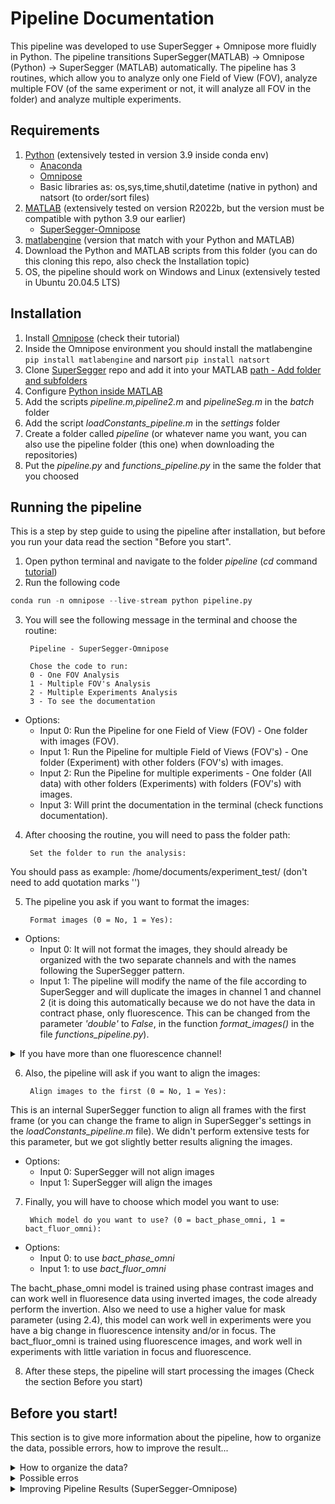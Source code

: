 # Pipeline Documentation

This pipeline was developed to use SuperSegger + Omnipose more fluidly in Python. The pipeline transitions SuperSegger(MATLAB) -> Omnipose (Python) -> SuperSegger (MATLAB) automatically. The pipeline has 3 routines, which allow you to analyze only one Field of View (FOV), analyze multiple FOV (of the same experiment or not, it will analyze all FOV in the folder) and analyze multiple experiments.

## Requirements

1. [Python](https://www.python.org/downloads/) (extensively tested in version 3.9 inside conda env)
   * [Anaconda](https://www.anaconda.com/download/)
   * [Omnipose](https://github.com/kevinjohncutler/omnipose)
   * Basic libraries as: os,sys,time,shutil,datetime (native in python) and natsort (to order/sort files)
2. [MATLAB](https://fr.mathworks.com/products/matlab.html) (extensively tested on version R2022b, but the version must be compatible with python 3.9 our earlier)
   * [SuperSegger-Omnipose](https://github.com/tlo-bot/supersegger-omnipose)
3. [matlabengine](https://pypi.org/project/matlabengine/) (version that match with your Python and MATLAB)
4. Download the Python and MATLAB scripts from this folder (you can do this cloning this repo, also check the Installation topic)
5. OS, the pipeline should work on Windows and Linux (extensively tested in Ubuntu 20.04.5 LTS) 

## Installation

1. Install [Omnipose](https://github.com/kevinjohncutler/omnipose) (check their tutorial)
2. Inside the Omnipose environment you should install the matlabengine `pip install matlabengine` and narsort `pip install natsort`
3. Clone [SuperSegger](https://github.com/tlo-bot/supersegger-omnipose) repo and add it into your MATLAB [path - Add folder and subfolders](https://fr.mathworks.com/help/matlab/matlab_env/add-remove-or-reorder-folders-on-the-search-path.html)
4. Configure [Python inside MATLAB](https://fr.mathworks.com/help/matlab/matlab_external/install-supported-python-implementation.html)
5. Add the scripts _pipeline.m,pipeline2.m_ and _pipelineSeg.m_ in the _batch_ folder
6. Add the script _loadConstants_pipeline.m_ in the _settings_ folder
7. Create a folder called _pipeline_ (or whatever name you want, you can also use the pipeline folder (this one) when downloading the repositories)
8. Put the _pipeline.py_ and _functions_pipeline.py_ in the same the folder that you choosed

## Running the pipeline

This is a step by step guide to using the pipeline after installation, but before you run your data read the section "Before you start".

1. Open python terminal and navigate to the folder _pipeline_ (_cd_ command [tutorial](https://fernando-mc.github.io/python3-workshop/navigating-with-a-terminal.html))
2. Run the following code
```python
conda run -n omnipose --live-stream python pipeline.py
```
3. You will see the following message in the terminal and choose the routine:

        Pipeline - SuperSegger-Omnipose

        Chose the code to run: 
        0 - One FOV Analysis
        1 - Multiple FOV's Analysis 
        2 - Multiple Experiments Analysis 
        3 - To see the documentation
  
 * Options:
    * Input 0: Run the Pipeline for one Field of View (FOV) - One folder with images (FOV).
    * Input 1: Run the Pipeline for multiple Field of Views (FOV's) - One folder (Experiment) with other folders (FOV's) with images.
    * Input 2: Run the Pipeline for multiple experiments - One folder (All data) with other folders (Experiments) with folders (FOV's) with images.
    * Input 3: Will print the documentation in the terminal (check functions documentation).

4. After choosing the routine, you will need to pass the folder path:

        Set the folder to run the analysis:

You should pass as example: /home/documents/experiment_test/ (don't need to add quotation marks '')

5. The pipeline you ask if you want to format the images:

        Format images (0 = No, 1 = Yes): 
 * Options:
      * Input 0: It will not format the images, they should already be organized with the two separate channels and with the names following the SuperSegger pattern.
      * Input 1: The pipeline will modify the name of the file according to SuperSegger and will duplicate the images in channel 1 and channel 2 (it is doing this automatically because we do not have the data in contract phase, only fluorescence. This can be changed from the parameter _'double'_ to _False_, in the function _format_images()_ in the file _functions_pipeline.py_).

<details>
  <summary>If you have more than one fluorescence channel!</summary>
You will have to modify this function, it is possible to use the same logical structure, continuing to fold the image with GFP and adding a line with a condition and just change the name of the mCherry images to channel 3 (variable "ref_cherry" in function _format_image()_).</details>

6. Also, the pipeline will ask if you want to align the images:

        Align images to the first (0 = No, 1 = Yes):

This is an internal SuperSegger function to align all frames with the first frame (or you can change the frame to align in SuperSegger's settings in the _loadConstants_pipeline.m_ file). We didn't perform extensive tests for this parameter, but we got slightly better results aligning the images.
 * Options:
      * Input 0: SuperSegger will not align images 
      * Input 1: SuperSegger will align the images 

7. Finally, you will have to choose which model you want to use:

        Which model do you want to use? (0 = bact_phase_omni, 1 = bact_fluor_omni):
 * Options:
      * Input 0: to use _bact_phase_omni_ 
      * Input 1: to use _bact_fluor_omni_ 

The bacht_phase_omni model is trained using phase contrast images and can work well in fluoresence data using inverted images, the code already perform the invertion. Also we need to use a higher value for mask parameter (using 2.4), this model can work well in experiments were you have a big change in fluorescence intensity and/or in focus. The bact_fluor_omni is trained using fluorescence images, and work well in experiments with little variation in focus and fluorescence.

8. After these steps, the pipeline will start processing the images (Check the section Before you start)

## Before you start!

This section is to give more information about the pipeline, how to organize the data, possible errors, how to improve the result...

<details>
  <summary>How to organize the data?</summary>
    
  Initially the FOV folders should be named in sequence as "01,02,03,04,05...10,11,12..."to facilitate the writing of the log by the pipeline and for the user to have a notion of which FOV is being analyzed. I believe this has already been solved and the names can be passed as "1,2,3,4,5...10,11,12..." this organization in numbers is important for SuperSegger and the FOV can be checked after the library processing in the 'FOV' column as "xy01,xy02,xy03...". Recently we had an error when analyzing an experiment with problems, each FOV had a different number of images. This led to errors. So before starting the process we probably need to adjust the number of images in each FOV. Unfortunately, we didn`t have time to debug this problem.
  
  To analyze only one FOV
  
    .
    ├── ...
    ├── experiment_folder             # Experiment folder with only one FOV
    │   ├── 01                        # FOV folder --> you must pass THIS FOLDER to the pipeline <--
    │       ├── img0001.tiff          # Inside the folder you should have the images in sequence
    |       ├── img0002.tiff  
    |       ├── img0003.tiff
    |       └── ...                                                                                                  
    └── ...
    
  To analyze multiple FOVs

    .
    ├── ...
    ├── experiment_folder             # Experiment folder with many FOVs --> you must pass THIS FOLDER to the pipeline <--
    │   ├── 01                        # FOV Folder
    │       ├── img0001.tiff          # Inside the folder you should have the images in sequence
    |       ├── img0002.tiff  
    |       └── ...  
    |   ├── 02                        # FOV Folder
    │       ├── img0001.tiff          # Inside the folder you should have the images in sequence
    |       ├── img0002.tiff  
    |       └── ...   
    |   ├── 03                        # FOV Folder
    │       ├── img0001.tiff          # Inside the folder you should have the images in sequence
    |       ├── img0002.tiff  
    |       └── ...  
    └── ...

   To analyze multiple Experiments          
 
    .                                                                                                                            
    ├── all_experiments_folder        # Folder with all experiments --> you must pass THIS FOLDER to the pipeline <--
    |   ├── experiment_1_folder       # Experiment folder with many FOVs
    │       ├── 01                    # FOV Folder
    │           ├── img0001.tiff      # Inside the folder you should have the images in sequence
    |           ├── img0002.tiff  
    |           └── ...  
    |       ├── 02                    # FOV Folder
    │           ├── img0001.tiff      # Inside the folder you should have the images in sequence
    |           ├── img0002.tiff  
    |           └── ...   
    |       ├── 03                    # FOV Folder
    │           ├── img0001.tiff      # Inside the folder you should have the images in sequence
    |           ├── img0002.tiff  
    |           └── ...   
    |   ├── experiment_2_folder       # Experiment folder with many FOVs 
    │       ├── 01                    # FOV Folder
    │           ├── img0001.tiff      # Inside the folder you should have the images in sequence
    |           ├── img0002.tiff  
    |           └── ...  
    |       ├── 02                    # FOV Folder
    │           ├── img0001.tiff      # Inside the folder you should have the images in sequence
    |           ├── img0002.tiff  
    |           └── ...   
    |       ├── 03                    # FOV Folder
    │           ├── img0001.tiff      # Inside the folder you should have the images in sequence
    |           ├── img0002.tiff  
    |           └── ...
    |   ├── experiment_3_folder       # Experiment folder with many FOVs 
    │       ├── 01                    # FOV Folder
    │           ├── img0001.tiff      # Inside the folder you should have the images in sequence
    |           ├── img0002.tiff  
    |           └── ...  
    |       ├── 02                    # FOV Folder
    │           ├── img0001.tiff      # Inside the folder you should have the images in sequence
    |           ├── img0002.tiff  
    |           └── ...   
    |       ├── 03                    # FOV Folder
    │           ├── img0001.tiff      # Inside the folder you should have the images in sequence
    |           ├── img0002.tiff
    |           └── ... 
    └── ...
</details>

<details>
  <summary>Possible erros</summary>
  
  Several things can produce an error in this code, because it has not been tested with much variability. If you get an error following this tutorial, check if the data is organized correctly, if all paths are correct, if the choices made in the pipeline are correct (the value of the inputs). Then, try to run it again ! Another thing that can be involved is different versions of packages needed by python/matlab and the OS used, the installation should be done carefully. If errors persist please open an [Issue here on GitHub](https://github.com/tuliofalmeida/bacteria/issues/new)! When creating an Issue try to be as specific as possible, put the complete error (copy and paste), tell how it happened, add a screenshot of the terminal.
  
</details>

<details>
  <summary>Improving Pipeline Results (SuperSegger-Omnipose)</summary>
  
  1. There are different ways to improve the pipeline result. The more controlled the experiment is (focus, stability, fluorescence level...) the easier it is for both software to perform well. A classic rule of machine learning and deep learning is GIGO (Garbage In Garbage Out), if the data isn't good, the model cannot perform well.
  2. For reasons of time, it was not possible to train a specific network for use. But, it is possible to adjust some parameters to improve the Omnipose segmentation process. If the two nets with pre-set parameters don't perform well on your data, you can test different networks (for E.coli basically _bact_phase_omni_ and _bact_fluor_omni_) and parameters (for us the most important was the _mask_) using the [Omnipose GUI](https://github.com/kevinjohncutler/omnipose). Using the interface you can add an image (by dragging it to the interface) and adjust the parameters for segmentation. After the segmentation if you like the results, in the bottom left corner of the screen you will see the code line to use these parameters. These parameters must be added manually in the pipeline code (I advise to test them in one FOV using the One FOV mode). To modify the network parameters used, you must change in the _functions_pipeline.py_ file the function you want to use (_one_fov()_,_multiple_fovs()_ or _multiple_experiments()_) and look for the line that contains a condition `if model == 0` (for the _bact_phase_omni_ model) and `elif model == 1` (for the _bact_fluor_omni_ model). After this condition you will have a command `os.system('python -m omnipose ...')` and inside this function you should make the changes. Type this to open the GUI:
  
          conda activate omnipose   # or the name that you choosed to the omnipose env
          python -m omnipose        # this will open the interface

  3. If you adjust the Omnipose parameters it does not improve the results. You may need to retrain the SuperSegger algorithm and an Omnipose network. For computational power reasons and convenience, I suggest you start by trying to retrain SuperSegger for the data ([how to train SuperSegger](https://github.com/wiggins-lab/SuperSegger/wiki/Creating-your-own-constants-file)), if not, you may need to train an Omnipose network. Training an Omnipose network is a little more complex, as you will need to create the reference masks for your images (labeling) and without a GPU this process can be time consuming. To do this, it will be necessary to interact with the Omnipose codes to train the data and the necessary organization of the images ([here](https://github.com/kevinjohncutler/omnipose#how-to-train-omnipose)). Also it might be interesting to read about the [CellPose](https://github.com/MouseLand/cellpose) process and there is also a project/repository that has tutorials on how to create masks and train networks that might be useful [ZeroCostDL4Mic](https://github.com/HenriquesLab/ZeroCostDL4Mic/wiki) (An alternative to the lack of GPU is to carry out the training using GoogleColab, they explain how to do this in this repository).

</details>

